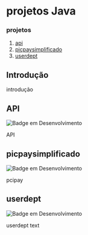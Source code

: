 
# projetos Java
### projetos
1. [api](#modulo1)
2. [picpaysimplificado](#modulo2)
3. [userdept](#modulo3)

## Introdução <a name="introduction"></a>

introdução

## API <a name="modulo1"></a> 

 ![Badge em Desenvolvimento](http://img.shields.io/static/v1?label=STATUS&message=EM%20DESENVOLVIMENTO&color=GREEN&style=for-the-badge) 

<p>API<p>

## picpaysimplificado <a name="modulo2"></a> 

![Badge em Desenvolvimento](http://img.shields.io/static/v1?label=STATUS&message=EM%20DESENVOLVIMENTO&color=GREEN&style=for-the-badge) 

<p>pcipay<p>

## userdept <a name="modulo3"></a>

![Badge em Desenvolvimento](http://img.shields.io/static/v1?label=STATUS&message=EM%20DESENVOLVIMENTO&color=GREEN&style=for-the-badge)

<p>userdept text<p>
